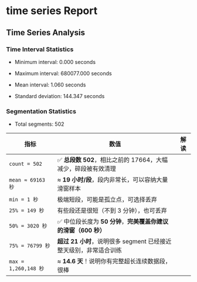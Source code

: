 # time series Report



## Time Series Analysis

### Time Interval Statistics

- Minimum interval: 0.000 seconds

- Maximum interval: 680077.000 seconds

- Mean interval: 1.060 seconds

- Standard deviation: 144.347 seconds


### Segmentation Statistics

- Total segments: 502

| 指标                  | 数值                                        | 解读 |
| ------------------- | ----------------------------------------- | -- |
| `count = 502`       | ✅ **总段数 502**，相比之前的 17664，大幅减少，碎段被有效清理    |    |
| `mean ≈ 69163 秒`    | ≈ **19 小时/段**，段内非常长，可以容纳大量滑窗样本            |    |
| `min = 1 秒`         | 极端短段，可能是孤立点，可选择丢弃                         |    |
| `25% = 149 秒`       | 有些段还是很短（不到 3 分钟），也可丢弃                     |    |
| `50% = 3020 秒`      | ✅ 中位段长度为 **50 分钟**，**完美覆盖你建议的滑窗（600 秒）**  |    |
| `75% = 76799 秒`     | **超过 21 小时**，说明很多 segment 已经接近整天级别，非常适合训练 |    |
| `max = 1,260,148 秒` | ≈ **14.6 天**！说明你有完整超长连续数据段，很棒             |    |


